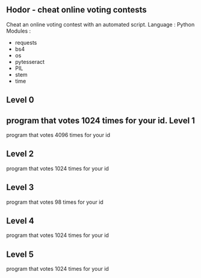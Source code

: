 ## Hodor - cheat online voting contests

Cheat an online voting contest with an automated script.
Language : Python
Modules : 
 - requests 
 - bs4 
 -  os 
 - pytesseract
 -  PIL
 -  stem
 -  time

Level 0
-------
program that votes 1024 times for your id.
Level 1
-------
program that votes 4096 times for your id

Level 2
-------
program that votes 1024 times for your id

Level 3
-------
program that votes 98 times for your id

Level 4
-------
program that votes 1024 times for your id


Level 5
-------
program that votes 1024 times for your id
